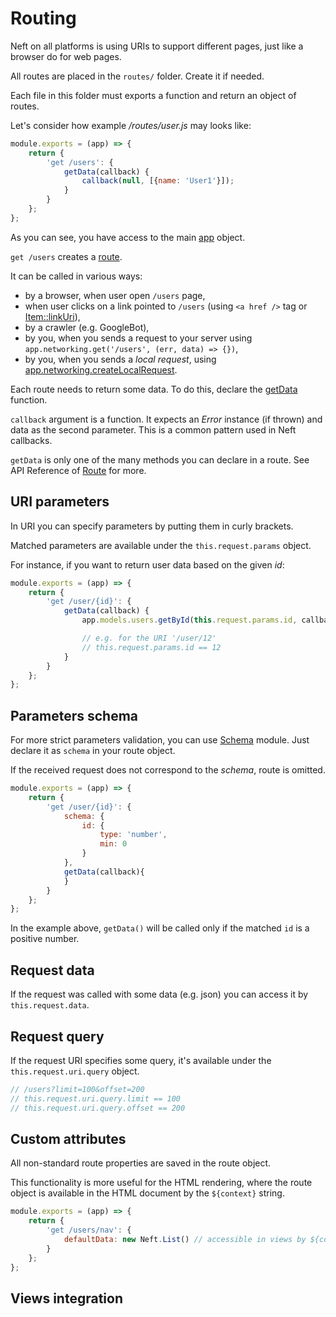 # Routing

Neft on all platforms is using URIs to support different pages, just like a browser do for web pages.

All routes are placed in the `routes/` folder. Create it if needed.

Each file in this folder must exports a function and return an object of routes.

Let's consider how example */routes/user.js* may looks like:

```javascript
module.exports = (app) => {
    return {
        'get /users': {
            getData(callback) {
                callback(null, [{name: 'User1'}]);
            }
        }
    };
};
```

As you can see, you have access to the main [app](/api/app.html) object.

`get /users` creates a [route](/api/app-route.html).

It can be called in various ways:
- by a browser, when user open `/users` page,
- when user clicks on a link pointed to `/users` (using `<a href />` tag or [Item::linkUri](/api/renderer-item.html#linkuri)),
- by a crawler (e.g. GoogleBot),
- by you, when you sends a request to your server using `app.networking.get('/users', (err, data) => {})`,
- by you, when you sends a *local request*, using [app.networking.createLocalRequest](/api/networking.html#createlocalrequest).

Each route needs to return some data. To do this, declare the [getData](/api/app-route.html#getdata) function.

`callback` argument is a function.
It expects an *Error* instance (if thrown) and data as the second parameter.
This is a common pattern used in Neft callbacks.

`getData` is only one of the many methods you can declare in a route.
See API Reference of [Route](/api/app-route.html) for more.

## URI parameters

In URI you can specify parameters by putting them in curly brackets.

Matched parameters are available under the `this.request.params` object.

For instance, if you want to return user data based on the given *id*:

```javascript
module.exports = (app) => {
    return {
        'get /user/{id}': {
            getData(callback) {
                app.models.users.getById(this.request.params.id, callback);

                // e.g. for the URI '/user/12'
                // this.request.params.id == 12
            }
        }
    };
};
```

## Parameters schema

For more strict parameters validation, you can use [Schema](/api/schema.html) module. Just declare it as `schema` in your route object.

If the received request does not correspond to the *schema*, route is omitted.

```javascript
module.exports = (app) => {
    return {
        'get /user/{id}': {
            schema: {
                id: {
                    type: 'number',
                    min: 0
                }
            },
            getData(callback){
            }
        }
    };
};
```

In the example above, `getData()` will be called only if the matched `id` is a positive number.

## Request data

If the request was called with some data (e.g. json) you can access it by `this.request.data`.

## Request query

If the request URI specifies some query, it's available under the `this.request.uri.query` object.

```javascript
// /users?limit=100&offset=200
// this.request.uri.query.limit == 100
// this.request.uri.query.offset == 200
```

## Custom attributes

All non-standard route properties are saved in the route object.

This functionality is more useful for the HTML rendering, where the route object is available in the HTML document by the `${context}` string.

```javascript
module.exports = (app) => {
    return {
        'get /users/nav': {
            defaultData: new Neft.List() // accessible in views by ${context.defaultData}
        }
    };
};
```

## Views integration
